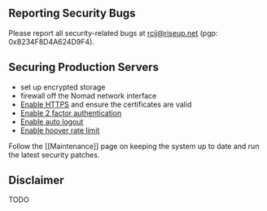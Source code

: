 ## Reporting Security Bugs

Please report all security-related bugs at rcij@riseup.net (pgp: 0x8234F8D4A624D9F4).

## Securing Production Servers

- set up encrypted storage
- firewall off the Nomad network interface
- [Enable HTTPS](https://github.com/liquidinvestigations/node/blob/a3ab525e108542d1aa811df9480334fc27cb446d/examples/liquid.ini#L88) and ensure the certificates are valid
- [Enable 2 factor authentication](https://github.com/liquidinvestigations/node/blob/a3ab525e108542d1aa811df9480334fc27cb446d/examples/liquid.ini#L57)
- [Enable auto logout](https://github.com/liquidinvestigations/node/blob/20ece5af24e17e0321265b5abc683455a9a2225c/examples/liquid.ini#L54)
- [Enable hoover rate limit](https://github.com/liquidinvestigations/node/blob/20ece5af24e17e0321265b5abc683455a9a2225c/examples/liquid.ini#L85)

Follow the [[Maintenance]] page on keeping the system up to date and run the latest security patches.

## Disclaimer

TODO